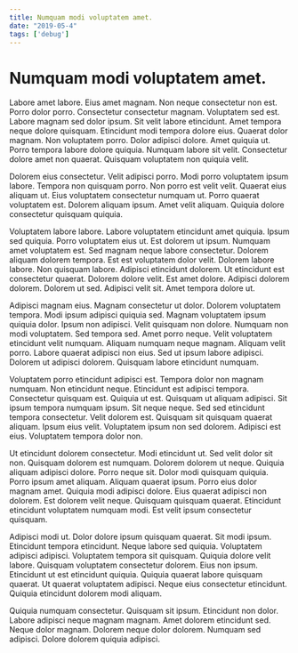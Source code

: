 ```yaml
---
title: Numquam modi voluptatem amet.
date: "2019-05-4"
tags: ['debug']
---
```


# Numquam modi voluptatem amet.

Labore amet labore. Eius amet magnam. Non neque consectetur non est. Porro dolor porro. Consectetur consectetur magnam. Voluptatem sed est. Labore magnam sed dolor ipsum. Sit velit labore etincidunt. Amet tempora neque dolore quisquam. Etincidunt modi tempora dolore eius. Quaerat dolor magnam. Non voluptatem porro. Dolor adipisci dolore. Amet quiquia ut. Porro tempora labore dolore quiquia. Numquam labore sit velit. Consectetur dolore amet non quaerat. Quisquam voluptatem non quiquia velit.

Dolorem eius consectetur. Velit adipisci porro. Modi porro voluptatem ipsum labore. Tempora non quisquam porro. Non porro est velit velit. Quaerat eius aliquam ut. Eius voluptatem consectetur numquam ut. Porro quaerat voluptatem est. Dolorem aliquam ipsum. Amet velit aliquam. Quiquia dolore consectetur quisquam quiquia.

Voluptatem labore labore. Labore voluptatem etincidunt amet quiquia. Ipsum sed quiquia. Porro voluptatem eius ut. Est dolorem ut ipsum. Numquam amet voluptatem est. Sed magnam neque labore consectetur. Dolorem aliquam dolorem tempora. Est est voluptatem dolor velit. Dolorem labore labore. Non quisquam labore. Adipisci etincidunt dolorem. Ut etincidunt est consectetur quaerat. Dolorem dolore velit. Est amet dolore. Adipisci dolorem dolorem. Dolorem ut sed. Adipisci velit sit. Amet tempora dolore ut.

Adipisci magnam eius. Magnam consectetur ut dolor. Dolorem voluptatem tempora. Modi ipsum adipisci quiquia sed. Magnam voluptatem ipsum quiquia dolor. Ipsum non adipisci. Velit quisquam non dolore. Numquam non modi voluptatem. Sed tempora sed. Amet porro neque. Velit voluptatem etincidunt velit numquam. Aliquam numquam neque magnam. Aliquam velit porro. Labore quaerat adipisci non eius. Sed ut ipsum labore adipisci. Dolorem ut adipisci dolorem. Quisquam labore etincidunt numquam.

Voluptatem porro etincidunt adipisci est. Tempora dolor non magnam numquam. Non etincidunt neque. Etincidunt est adipisci tempora. Consectetur quisquam est. Quiquia ut est. Quisquam ut aliquam adipisci. Sit ipsum tempora numquam ipsum. Sit neque neque. Sed sed etincidunt tempora consectetur. Velit dolorem est. Quisquam sit quisquam quaerat aliquam. Ipsum eius velit. Voluptatem ipsum non sed dolorem. Adipisci est eius. Voluptatem tempora dolor non.

Ut etincidunt dolorem consectetur. Modi etincidunt ut. Sed velit dolor sit non. Quisquam dolorem est numquam. Dolorem dolorem ut neque. Quiquia aliquam adipisci dolore. Porro neque sit. Dolor modi quisquam quiquia. Porro ipsum amet aliquam. Aliquam quaerat ipsum. Porro eius dolor magnam amet. Quiquia modi adipisci dolore. Eius quaerat adipisci non dolorem. Est dolorem velit neque. Quisquam quisquam quaerat. Etincidunt etincidunt voluptatem numquam modi. Est velit ipsum consectetur quisquam.

Adipisci modi ut. Dolor dolore ipsum quisquam quaerat. Sit modi ipsum. Etincidunt tempora etincidunt. Neque labore sed quiquia. Voluptatem adipisci adipisci. Voluptatem tempora sit quisquam. Quiquia dolore velit labore. Quisquam voluptatem consectetur dolorem. Eius non ipsum. Etincidunt ut est etincidunt quiquia. Quiquia quaerat labore quisquam quaerat. Ut quaerat voluptatem adipisci. Neque eius consectetur etincidunt. Quiquia etincidunt dolorem modi aliquam.

Quiquia numquam consectetur. Quisquam sit ipsum. Etincidunt non dolor. Labore adipisci neque magnam magnam. Amet dolorem etincidunt sed. Neque dolor magnam. Dolorem neque dolor dolorem. Numquam sed adipisci. Dolore dolorem quiquia adipisci.
